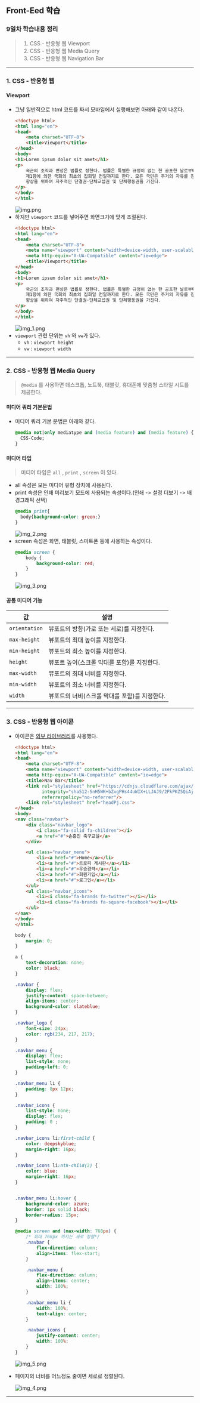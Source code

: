 ## Front-Eed 학습

### 9일차 학습내용 정리
> 1. CSS - 반응형 웹 Viewport
> 2. CSS - 반응형 웹 Media Query
> 3. CSS - 반응형 웹 Navigation Bar


---
### 1. CSS - 반응형 웹
#### Viewport
- 그냥 일반적으로 html 코드를 짜서 모바일에서 실행해보면 아래와 같이 나온다.
    ```html
    <!doctype html>
    <html lang="en">
    <head>
        <meta charset="UTF-8">
        <title>Viewport</title>
    </head>
    <body>
    <h1>Lorem ipsum dolor sit amet</h1>
    <p>
        국군의 조직과 편성은 법률로 정한다. 법률은 특별한 규정이 없는 한 공포한 날로부터 20일을 경과함으로써 효력을 발생한다. 대통령은 내란 또는 외환의 죄를 범한 경우를 제외하고는 재직중 형사상의 소추를 받지 아니한다. 이 헌법공포 당시의 국회의원의 임기는
        제1항에 의한 국회의 최초의 집회일 전일까지로 한다. 모든 국민은 주거의 자유를 침해받지 아니한다. 주거에 대한 압수나 수색을 할 때에는 검사의 신청에 의하여 법관이 발부한 영장을 제시하여야 한다. 사법권은 법관으로 구성된 법원에 속한다. 근로자는 근로조건의
        향상을 위하여 자주적인 단결권·단체교섭권 및 단체행동권을 가진다.
    </p>
    </body>
    </html>
    ```
  ![img.png](../images/day09/img01.png)
- 하지만 `viewport` 코드를 넣어주면 화면크기에 맞게 조절된다.
    ```html
    <!doctype html>
    <html lang="en">
    <head>
        <meta charset="UTF-8">
        <meta name="viewport" content="width=device-width, user-scalable=no, initial-scale=1.0, maximum-scale=1.0, minimum-scale=1.0">
        <meta http-equiv="X-UA-Compatible" content="ie=edge">
        <title>Viewport</title>
    </head>
    <body>
    <h1>Lorem ipsum dolor sit amet</h1>
    <p>
        국군의 조직과 편성은 법률로 정한다. 법률은 특별한 규정이 없는 한 공포한 날로부터 20일을 경과함으로써 효력을 발생한다. 대통령은 내란 또는 외환의 죄를 범한 경우를 제외하고는 재직중 형사상의 소추를 받지 아니한다. 이 헌법공포 당시의 국회의원의 임기는
        제1항에 의한 국회의 최초의 집회일 전일까지로 한다. 모든 국민은 주거의 자유를 침해받지 아니한다. 주거에 대한 압수나 수색을 할 때에는 검사의 신청에 의하여 법관이 발부한 영장을 제시하여야 한다. 사법권은 법관으로 구성된 법원에 속한다. 근로자는 근로조건의
        향상을 위하여 자주적인 단결권·단체교섭권 및 단체행동권을 가진다.
    </p>
    </body>
    </html>
    ```
  ![img_1.png](../images/day09/img02.png)
- `viewport` 관련 단위는 `vh` 와 `vw`가 있다.
  - `vh` : `viewport height` 
  - `vw` : `viewport width`
---
### 2. CSS - 반응형 웹 Media Query
> `@media` 를 사용하면 데스크톱, 노트북, 태블릿, 휴대폰에 맞춤형 스타일 시트를 제공한다.
#### 미디어 쿼리 기본문법
- 미디어 쿼리 기본 문법은 아래와 같다.
  ```css
  @media not|only mediatype and (media feature) and (media feature) {
    CSS-Code;
  }
  ```
#### 미디어 타입
> 미디어 타입은 `all` , `print` , `screen` 이 있다.

- all 속성은 모든 미디어 유형 장치에 사용된다. 
- print 속성은 인쇄 미리보기 모드에 사용되는 속성이다.(인쇄 -> 설정 더보기 -> 배경그래픽 선택)
  ```css
  @media print{
    body{background-color: green;}
  }
  ```
  ![img_2.png](../images/day09/img03.png)
- screen 속성은 화면, 태블릿, 스마트폰 등에 사용하는 속성이다.
  ```css
  @media screen {
      body {
          background-color: red;
      }
  }
  ```
  ![img_3.png](../images/day09/img04.png)

#### 공통 미디어 기능
| 값             | 설명                         |
|---------------|----------------------------|
| `orientation` | 뷰포트의 방향(가로 또는 세로)를 지정한다.   |
| `max-height`  | 뷰포트의 최대 높이를 지정한다.          |
| `min-height`  | 뷰포트의 최소 높이를 지정한다.          |
| `height`      | 뷰포트 높이(스크롤 막대를 포함)를 지정한다.  |
| `max-width`   | 뷰포트의 최대 너비를 지정한다.          |
| `min-width`   | 뷰포트의 최소 너비를 지정한다.          |
| `width`       | 뷰포트의 너비(스크롤 막대를 포함)를 지정한다. |
---
### 3. CSS - 반응형 웹 아이콘
- 아이콘은 [외부 라이브러리](https://fontawesome.com/)를 사용했다.
  ```html
  <!doctype html>
  <html lang="en">
  <head>
      <meta charset="UTF-8">
      <meta name="viewport" content="width=device-width, user-scalable=no, initial-scale=1.0, maximum-scale=1.0, minimum-scale=1.0">
      <meta http-equiv="X-UA-Compatible" content="ie=edge">
      <title>Nav Bar</title>
      <link rel="stylesheet" href="https://cdnjs.cloudflare.com/ajax/libs/font-awesome/6.5.2/css/all.min.css"
            integrity="sha512-SnH5WK+bZxgPHs44uWIX+LLJAJ9/2PkPKZ5QiAj6Ta86w+fsb2TkcmfRyVX3pBnMFcV7oQPJkl9QevSCWr3W6A==" crossorigin="anonymous"
            referrerpolicy="no-referrer"/>
      <link rel="stylesheet" href="headPj.css">
  </head>
  <body>
  <nav class="navbar">
      <div class="navbar_logo">
          <i class="fa-solid fa-children"></i>
          <a href="#">손흥민 축구교실</a>
      </div>
  
      <ul class="navbar_menu">
          <li><a href="#">Home</a></li>
          <li><a href="#">트로피 게시판</a></li>
          <li><a href="#">우승경력</a></li>
          <li><a href="#">회원가입</a></li>
          <li><a href="#">로그인</a></li>
      </ul>
      <ul class="navbar_icons">
          <li><i class="fa-brands fa-twitter"></i></li>
          <li><i class="fa-brands fa-square-facebook"></i></li>
      </ul>
  </nav>
  </body>
  </html>
  ```
  ```css
  body {
      margin: 0;
  }
  
  a {
      text-decoration: none;
      color: black;
  }
  
  .navbar {
      display: flex;
      justify-content: space-between;
      align-items: center;
      background-color: slateblue;
  }
  
  .navbar_logo {
      font-size: 24px;
      color: rgb(234, 217, 217);
  }
  
  .navbar_menu {
      display: flex;
      list-style: none;
      padding-left: 0;
  }
  
  .navbar_menu li {
      padding: 8px 12px;
  }
  
  .navbar_icons {
      list-style: none;
      display: flex;
      padding: 0 ;
  }
  
  .navbar_icons li:first-child {
      color: deepskyblue;
      margin-right: 16px;
  }
  
  .navbar_icons li:nth-child(2) {
      color: blue;
      margin-right: 16px;
  }
  
  
  .navbar_menu li:hover {
      background-color: azure;
      border: 1px solid black;
      border-radius: 15px;
  }
  
  @media screen and (max-width: 768px) {
      /* 최대 768px 까지는 세로 정렬*/
      .navbar {
          flex-direction: column;
          align-items: flex-start;
      }
  
      .navbar_menu {
          flex-direction: column;
          align-items: center;
          width: 100%;
      }
  
      .navbar_menu li {
          width: 100%;
          text-align: center;
      }
  
      .navbar_icons {
          justify-content: center;
          width: 100%;
      }
  }
  ```
  ![img_5.png](../images/day09/img06.png)
- 페이지의 너비를 어느정도 줄이면 세로로 정렬된다.

  ![img_4.png](../images/day09/img05.png)
---
